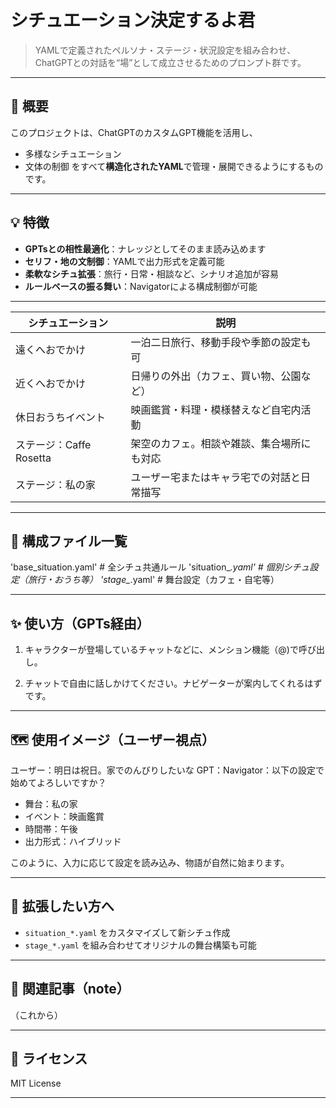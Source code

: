 # シチュエーション決定するよ君

> YAMLで定義されたペルソナ・ステージ・状況設定を組み合わせ、ChatGPTとの対話を“場”として成立させるためのプロンプト群です。

---

## 🚀 概要

このプロジェクトは、ChatGPTのカスタムGPT機能を活用し、
- 多様なシチュエーション
- 文体の制御
をすべて**構造化されたYAML**で管理・展開できるようにするものです。

---

## 💡 特徴

- **GPTsとの相性最適化**：ナレッジとしてそのまま読み込めます
- **セリフ・地の文制御**：YAMLで出力形式を定義可能
- **柔軟なシチュ拡張**：旅行・日常・相談など、シナリオ追加が容易
- **ルールベースの振る舞い**：Navigatorによる構成制御が可能

---

| シチュエーション            | 説明                                      |
|-----------------------------|-------------------------------------------|
| 遠くへおでかけ              | 一泊二日旅行、移動手段や季節の設定も可     |
| 近くへおでかけ              | 日帰りの外出（カフェ、買い物、公園など）   |
| 休日おうちイベント          | 映画鑑賞・料理・模様替えなど自宅内活動     |
| ステージ：Caffe Rosetta     | 架空のカフェ。相談や雑談、集合場所にも対応 |
| ステージ：私の家            | ユーザー宅またはキャラ宅での対話と日常描写 |

---

## 🔧 構成ファイル一覧
'base_situation.yaml' # 全シチュ共通ルール
'situation_*.yaml' # 個別シチュ設定（旅行・おうち等）
'stage_*.yaml' # 舞台設定（カフェ・自宅等）

---

## ✨ 使い方（GPTs経由）

1. キャラクターが登場しているチャットなどに、メンション機能（@)で呼び出し。

2. チャットで自由に話しかけてください。ナビゲーターが案内してくれるはずです。

---

## 🗺 使用イメージ（ユーザー視点）
ユーザー：明日は祝日。家でのんびりしたいな
GPT：Navigator：以下の設定で始めてよろしいですか？
- 舞台：私の家
- イベント：映画鑑賞
- 時間帯：午後
- 出力形式：ハイブリッド


このように、入力に応じて設定を読み込み、物語が自然に始まります。

---

## 🧩 拡張したい方へ

- `situation_*.yaml` をカスタマイズして新シチュ作成
- `stage_*.yaml` を組み合わせてオリジナルの舞台構築も可能

---

## 📝 関連記事（note）

（これから）

---

## 📎 ライセンス

MIT License

---

